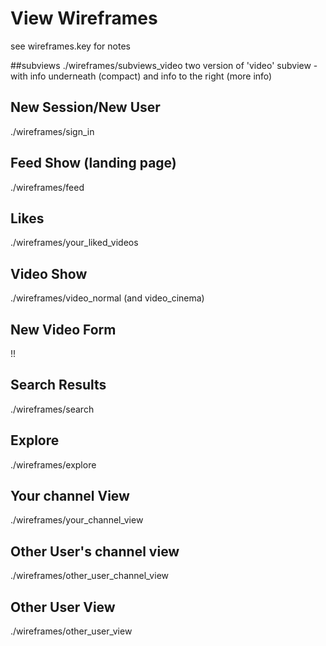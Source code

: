 # View Wireframes
see wireframes.key for notes

##subviews
./wireframes/subviews_video
two version of 'video' subview - with info underneath (compact) and info to the right (more info)

## New Session/New User
./wireframes/sign_in

## Feed Show (landing page)
./wireframes/feed

## Likes
./wireframes/your_liked_videos

## Video Show
./wireframes/video_normal (and video_cinema)

## New Video Form
!!

## Search Results
./wireframes/search

## Explore
./wireframes/explore

## Your channel View
./wireframes/your_channel_view

## Other User's channel view
./wireframes/other_user_channel_view

## Other User View
./wireframes/other_user_view

##
[new-session]: ./wireframes/new_session.png
[feed-show]: ./wireframes/feed_show.png
[blog-show]: ./wireframes/blog_show.png
[post-show]: ./wireframes/post_show.png
[post-form]: ./wireframes/post_form.png
[search-results]: ./wireframes/search_results.png
